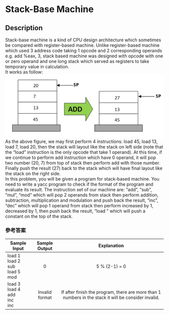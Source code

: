# **Stack-Base Machine**
## Description
Stack-base machine is a kind of CPU design architecture which sometimes be compared with register-based machine. Unlike register-based machine which used 3 address code taking 1 
opcode and 2 corresponding operands e.g. add %eax, 3, stack based machine was designed with opcode with one or zero operand and one long stack which served as registers to take 
temporary value in calculation.  
It works as follow:  
![圖片參考名稱](https://github.com/cycu10627135/Compilers--Stack_Base/blob/master/stack.PNG "Stack")
As the above figure, we may first perform 4 instructions: load 45, load 13, load 7, load 20, then the stack will layout like the stack on left side (note that the “load” instruction is the only opcode that take 1 operand). At this time, if we continue to perform add instruction which have 0 operand, it will pop two number (20, 7) from top of stack then perform add with those number. Finally push the result (27) back to the stack which will have final layout like the stack on the right side.  
In this problem, you will be given a program for stack-based machine. You need to write a yacc program to check if the format of the program and evaluate its result. The instruction set of our machine are: “add”, “sub”, “mul”, “mod” which will pop 2 operands from stack then perform addition, subtraction, multiplication and modulation and push back the result, “inc”, “dec” which will pop 1 operand from stack then perform increased by 1, decreased by 1, then push back the result, “load <number>” which will push a constant <number> on the top of the stack.  
  
### 參考答案
  
| Sample Input  | Sample Output | Explanation |
|-------|:-----:|:-----:|
| load 1<br /> load 2<br /> sub<br /> load 5<br /> mod<br /> | 0 | 5 % (2-1) = 0 |
| load 3<br /> load 4<br /> add<br /> inc<br /> inc<br /> | Invalid format | If after finish the program, there are more than 1 numbers in the stack it will be consider invalid. |
